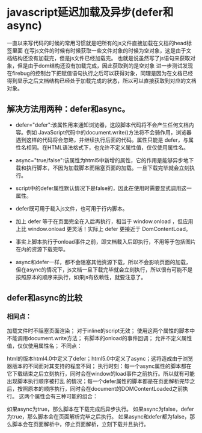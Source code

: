 # javascript延迟加载及异步(defer和async)
一直以来写代码的时候的常用习惯就是吧所有的js文件直接加载在文档的head标签里面
在写js文件的时候有时候获取一些文件对象的时候为空对象，这是由于文档结构还没有加载完，但是js文件已经加载完。
也就是说虽然写了js语句来获取对象，但是由于dom结构还没有加载完成，因此获取到的是空对象
进一步测试发现在firebug的控制台下把赋值语句执行之后可以获得对象，同理是因为在文档已经得到显示之后文档结构已经处于加载完成的状态，所以可以直接获取到对应的文档对象。


## 解决方法用两种：defer和async。

- defer="defer":该属性用来通知浏览器，这段脚本代码将不会产生任何文档内容。例如 JavaScript代码中的document.write()方法将不会骑作用，浏览器遇到这样的代码将会忽略，并继续执行后面的代码。属性只能是 defer，与属性名相同。在HTML语法格式下，也允许不定义属性值，仅仅使用属性名。
- async="true/false":该属性为html5中新增的属性，它的作用是能够异步地下载和执行脚本，不因为加载脚本而阻塞页面的加载。一旦下载完毕就会立刻执行。
- script中的defer属性默认情况下是false的，因此在使用时需要显式调用这一属性。
- defer既可用于载入js文件，也可用于行内脚本。
- 加上 defer 等于在页面完全在入后再执行，相当于 window.onload ，但应用上比 window.onload 更灵活！实际上 defer 更接近于 DomContentLoad。
- 事实上脚本执行于onload事件之前，即文档载入后即执行，不用等于包括图片在内的资源下载完毕。

- async和defer一样，都不会阻塞其他资源下载，所以不会影响页面的加载，但在async的情况下，js文档一旦下载完毕就会立刻执行，所以很有可能不是按照原本的顺序来执行，如果js有依赖性，就要注意了。

## defer和async的比较
### 相同点：    

加载文件时不阻塞页面渲染；
对于inline的script无效；
使用这两个属性的脚本中不能调用document.write方法；
有脚本的onload的事件回调；
允许不定义属性值，仅仅使用属性名；
 不同点：

 html的版本html4.0中定义了defer；html5.0中定义了async；这将造成由于浏览器版本的不同而对其支持的程度不同；
 执行时刻：每一个async属性的脚本都在它下载结束之后立刻执行，同时会在window的load事件之前执行。所以就有可能出现脚本执行顺序被打乱 的情况；每一个defer属性的脚本都是在页面解析完毕之后，按照原本的顺序执行，同时会在document的DOMContentLoaded之前执 行。
这两个属性会有三种可能的组合：

如果async为true，那么脚本在下载完成后异步执行。
如果async为false，defer为true，那么脚本会在页面解析完毕之后执行。
如果async和defer都为false，那么脚本会在页面解析中，停止页面解析，立刻下载并且执行。